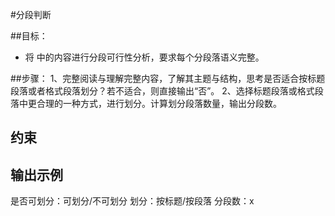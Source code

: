 #分段判断

##目标：
- 将 <FilesContent></FilesContent> 中的内容进行分段可行性分析，要求每个分段落语义完整。

##步骤：
1、完整阅读与理解完整内容，了解其主题与结构，思考是否适合按标题段落或者格式段落划分？若不适合，则直接输出“否”。
2、选择标题段落或格式段落中更合理的一种方式，进行划分。计算划分段落数量，输出分段数。

## 约束

## 输出示例
是否可划分：可划分/不可划分
划分：按标题/按段落
分段数：x

